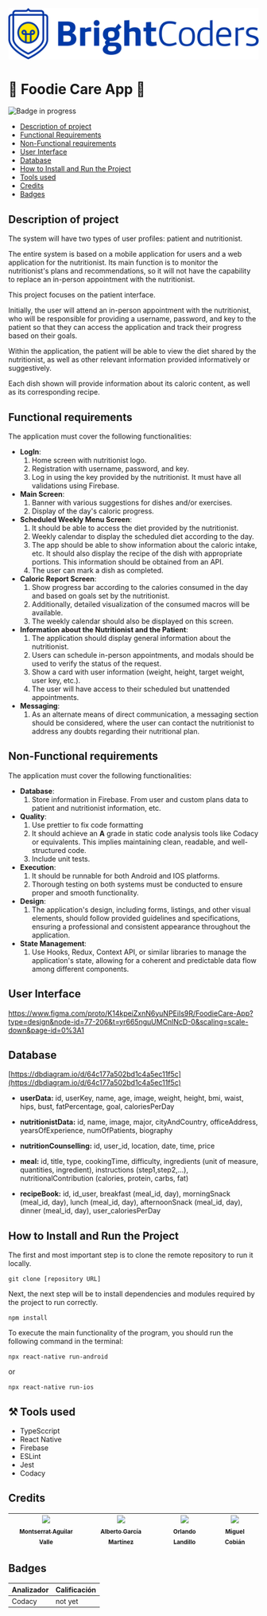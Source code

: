 ![BrightCoders Logo](img/logo.png)

# 🍎 Foodie Care App 🍎

![Badge in progress](https://img.shields.io/badge/STATUS-IN%20PROGRESS-green)

* [Description of project](#description-of-project)
* [Functional Requirements](#functional-requirements)
* [Non-Functional requirements](#non-functional-requirements)
* [User Interface](#user-interface)
* [Database](#database)
* [How to Install and Run the Project](#how-to-install-and-run-the-project.)
* [Tools used](#tools-used)
* [Credits](#credits)
* [Badges](#badges)

## Description of project
The system will have two types of user profiles: patient and nutritionist.

The entire system is based on a mobile application for users and a web application for the nutritionist. Its main function is to monitor the nutritionist's plans and recommendations, so it will not have the capability to replace an in-person appointment with the nutritionist.

This project focuses on the patient interface.

Initially, the user will attend an in-person appointment with the nutritionist, who will be responsible for providing a username, password, and key to the patient so that they can access the application and track their progress based on their goals.

Within the application, the patient will be able to view the diet shared by the nutritionist, as well as other relevant information provided informatively or suggestively.

Each dish shown will provide information about its caloric content, as well as its corresponding recipe.

## Functional requirements

The application must cover the following functionalities:

- **LogIn**:
	1. Home screen with nutritionist logo.
	2. Registration with username, password, and key.
	3. Log in using the key provided by the nutritionist. It must have all validations using Firebase.
- **Main Screen**:
	1. Banner with various suggestions for dishes and/or exercises.
	2. Display of the day's caloric progress.
- **Scheduled Weekly Menu Screen**:
	1. It should be able to access the diet provided by the nutritionist.
	2. Weekly calendar to display the scheduled diet according to the day.
	3. The app should be able to show information about the caloric intake, etc. It should also display the recipe of the dish with 	appropriate portions. This information should be obtained from an API.
	4. The user can mark a dish as completed.
- **Caloric Report Screen**:
	1. Show progress bar according to the calories consumed in the day and based on goals set by the nutritionist.
	2. Additionally, detailed visualization of the consumed macros will be available.
	3. The weekly calendar should also be displayed on this screen.
- **Information about the Nutritionist and the Patient**:
	1. The application should display general information about the nutritionist.
	2. Users can schedule in-person appointments, and modals should be used to verify the status of the request.
	3. Show a card with user information (weight, height, target weight, user key, etc.).
	4. The user will have access to their scheduled but unattended appointments.
- **Messaging**:
	1. As an alternate means of direct communication, a messaging section should be considered, where the user can contact the nutritionist to address any doubts regarding their nutritional plan.

## Non-Functional requirements

The application must cover the following functionalities:

- **Database**:
	1. Store information in Firebase. From user and custom plans data to patient and nutritionist information, etc.
- **Quality**:
	1. Use prettier to fix code formatting
 	2. It should achieve an **A** grade in static code analysis tools like Codacy or equivalents. This implies maintaining clean, 		readable, and well-structured code.
	4. Include unit tests.
- **Execution**:
	1. It should be runnable for both Android and IOS platforms.
	2. Thorough testing on both systems must be conducted to ensure proper and smooth functionality.
- **Design**:
	1. The application's design, including forms, listings, and other visual elements, should follow provided guidelines and specifications, ensuring a professional and consistent appearance throughout the application.
- **State Management**:
	1. Use Hooks, Redux, Context API, or similar libraries to manage the application's state, allowing for a coherent and predictable data flow among different components.

## User Interface
﻿https://www.figma.com/proto/K14kpeiZxnN6yuNPEiIs9R/FoodieCare-App?type=design&node-id=77-206&t=yr665nguUMCnlNcD-0&scaling=scale-down&page-id=0%3A1 
 
## Database
[https://dbdiagram.io/d/64c177a502bd1c4a5ec11f5c](https://dbdiagram.io/d/64c177a502bd1c4a5ec11f5c) 
-   **userData:** id, userKey, name, age, image, weight, height, bmi, waist, hips, bust, fatPercentage, goal, caloriesPerDay
    
-   **nutritionistData:** id, name, image, major, cityAndCountry, officeAddress, yearsOfExperience, numOfPatients, biography
    
-   **nutritionCounselling:** id, user_id, location, date, time, price
    
-   **meal:** id, title, type, cookingTime, difficulty, ingredients (unit of measure, quantities, ingredient), instructions (step1,step2,...), nutritionalContribution (calories, protein, carbs, fat)
    
-   **recipeBook:** id, id_user, breakfast (meal_id, day), morningSnack (meal_id, day), lunch (meal_id, day), afternoonSnack (meal_id, day), dinner (meal_id, day), user_caloriesPerDay

## How to Install and Run the Project

The first and most important step is to clone the remote repository to run it locally.

```
git clone [repository URL]
```

Next, the next step will be to install dependencies and modules required by the project to run correctly.

```
npm install
```
To execute the main functionality of the program, you should run the following command in the terminal:

```
npx react-native run-android
```

or 

```
npx react-native run-ios
```

## ⚒️ Tools used
- TypeSccript
- React Native
- Firebase
- ESLint 
- Jest 
- Codacy

## Credits

| [<img src="https://avatars.githubusercontent.com/u/116055107?v=4" width=115><br><sub>Montserrat Aguilar Valle</sub>](https://github.com/montsegv-2) | [<img src="https://avatars.githubusercontent.com/u/47892591?v=4" width=115><br><sub>Alberto García Martínez</sub>](https://github.com/AlbertoG22) | [<img src="https://avatars.githubusercontent.com/u/44180680?v=4" width=115><br><sub>Orlando Landillo</sub>](https://github.com/landillo) | [<img src="https://avatars.githubusercontent.com/u/112898464?v=4" width=115><br><sub>Miguel Cobián</sub>](https://github.com/mcmmiguel)
| :---: | :---: | :---: | :---: |

## Badges

| Analizador | Calificación|
| ----- | ---- |
| Codacy | not yet |
